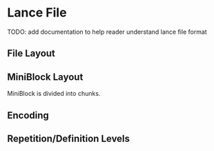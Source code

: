 Lance File
========
TODO: add documentation to help reader understand lance file format

File Layout
---------

MiniBlock Layout
---------
MiniBlock is divided into chunks.

Encoding
---------

Repetition/Definition Levels
---------
